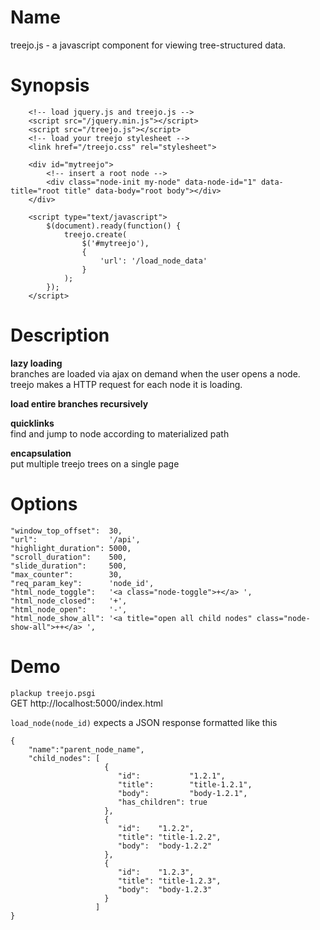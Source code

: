 Name
====

treejo.js - a javascript component for viewing tree-structured data.


Synopsis
=======

```
    <!-- load jquery.js and treejo.js -->
    <script src="/jquery.min.js"></script>
    <script src="/treejo.js"></script>
    <!-- load your treejo stylesheet -->
    <link href="/treejo.css" rel="stylesheet">

    <div id="mytreejo">
        <!-- insert a root node -->
        <div class="node-init my-node" data-node-id="1" data-title="root title" data-body="root body"></div>
    </div>

    <script type="text/javascript">
        $(document).ready(function() {
            treejo.create(
                $('#mytreejo'),
                {
                    'url': '/load_node_data'
                }
            );
        });
    </script>
```


Description
===========

**lazy loading**  
branches are loaded via ajax on demand when the user opens a node.  
treejo makes a HTTP request for each node it is loading.

**load entire branches recursively**

**quicklinks**  
find and jump to node according to materialized path

**encapsulation**  
put multiple treejo trees on a single page



Options
=======

```
"window_top_offset":  30,
"url":                '/api',
"highlight_duration": 5000,
"scroll_duration":    500,
"slide_duration":     500,
"max_counter":        30,
"req_param_key":      'node_id',
"html_node_toggle":   '<a class="node-toggle">+</a> ',
"html_node_closed":   '+',
"html_node_open":     '-',
"html_node_show_all": '<a title="open all child nodes" class="node-show-all">++</a> ',
```


Demo
====

`plackup treejo.psgi`  
GET http://localhost:5000/index.html

`load_node(node_id)` expects a JSON response formatted like this
```
{
    "name":"parent_node_name",
    "child_nodes": [
                     {
                        "id":           "1.2.1",
                        "title":        "title-1.2.1",
                        "body":         "body-1.2.1",
                        "has_children": true
                     },
                     {
                        "id":    "1.2.2",
                        "title": "title-1.2.2",
                        "body":  "body-1.2.2"
                     },
                     {
                        "id":    "1.2.3",
                        "title": "title-1.2.3",
                        "body":  "body-1.2.3"
                     }
                   ]
}
```
